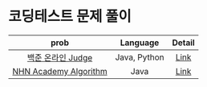 # 코딩테스트 문제 풀이

|                        prob                        |   Language   |      Detail      |
| :------------------------------------------------: | :----------: | :--------------: |
|   [백준 온라인 Judge](https://www.acmicpc.net/)    | Java, Python |  [Link](./백준)  |
| [NHN Academy Algorithm](https://nhn.chosun.ac.kr/) |     Java     | [Link](./NHN_AC) |
